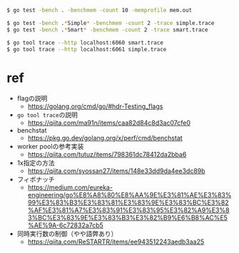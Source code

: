 
```bash
$ go test -bench . -benchmem -count 10 -memprofile mem.out
```

```bash
$ go test -bench .*Simple* -benchmem -count 2 -trace simple.trace
$ go test -bench .*Smart* -benchmem -count 2 -trace smart.trace
```

```bash
$ go tool trace --http localhost:6060 smart.trace
$ go tool trace --http localhost:6061 simple.trace
```


# ref
- flagの説明
    - https://golang.org/cmd/go/#hdr-Testing_flags
- `go tool trace`の説明
    - https://qiita.com/ma91n/items/caa82d84c8d3ac07cfe0
- benchstat
    - https://pkg.go.dev/golang.org/x/perf/cmd/benchstat
- worker poolの参考実装
    - https://qiita.com/tutuz/items/798361dc78412da2bba6
- 1x指定の方法
    - https://qiita.com/syossan27/items/148e33dd9da4ee3dc89b
- フィボナッチ
    - https://medium.com/eureka-engineering/go%E8%A8%80%E8%AA%9E%E3%81%AE%E3%83%99%E3%83%B3%E3%83%81%E3%83%9E%E3%83%BC%E3%82%AF%E3%81%A7%E3%83%91%E3%83%95%E3%82%A9%E3%83%BC%E3%83%9E%E3%83%B3%E3%82%B9%E6%B8%AC%E5%AE%9A-6c72832a7cb5
- 同時実行数の制御（やや語弊あり）
    - https://qiita.com/ReSTARTR/items/ee943512243aedb3aa25

